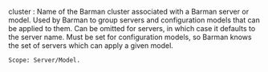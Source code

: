 cluster
:   Name of the Barman cluster associated with a Barman server or model. Used
    by Barman to group servers and configuration models that can be applied to
    them. Can be omitted for servers, in which case it defaults to the server
    name. Must be set for configuration models, so Barman knows the set of
    servers which can apply a given model.

    Scope: Server/Model.
